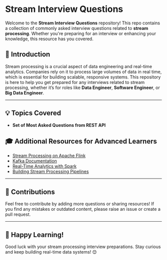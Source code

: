 # Stream Interview Questions

Welcome to the **Stream Interview Questions** repository! This repo contains a collection of commonly asked interview questions related to **stream processing**.
Whether you're preparing for an interview or enhancing your knowledge, this resource has you covered.

## 📌 Introduction

Stream processing is a crucial aspect of data engineering and real-time analytics. Companies rely on it to process large volumes of data in real time, which is essential for building scalable, 
responsive systems. This repository is here to help you get prepared for any interviews related to stream processing, whether it’s for roles like 
**Data Engineer**, **Software Engineer**, or **Big Data Engineer**.

---

## 💡 Topics Covered

- **Set of Most Asked Questions from REST API**


## 🎓 Additional Resources for Advanced Learners

- [Stream Processing on Apache Flink](https://flink.apache.org/)
- [Kafka Documentation](https://kafka.apache.org/documentation/)
- [Real-Time Analytics with Spark](https://spark.apache.org/docs/latest/structured-streaming-programming-guide.html)
- [Building Stream Processing Pipelines](https://aws.amazon.com/big-data/datalakes-and-analytics/streaming/)

---

## 👥 Contributions

Feel free to contribute by adding more questions or sharing resources! If you find any mistakes or outdated content, please raise an issue or create a pull request.

---

## 🚀 Happy Learning!

Good luck with your stream processing interview preparations. Stay curious and keep building real-time data systems! 😊
